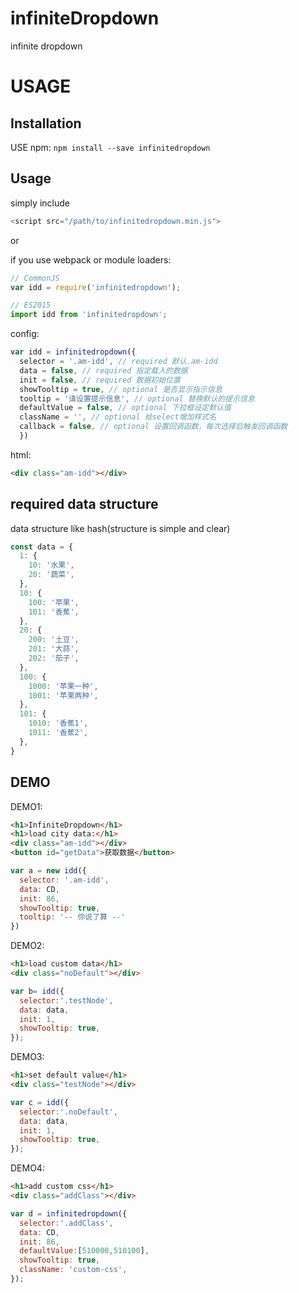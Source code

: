 # infiniteDropdown

infinite dropdown

# USAGE

## Installation

USE npm: `npm install --save infinitedropdown`

## Usage

simply include
```js
<script src="/path/to/infinitedropdown.min.js">
```
or

if you use webpack or module loaders:
```js
// CommonJS
var idd = require('infinitedropdown');

// ES2015
import idd from 'infinitedropdown';
```

config:
```js
var idd = infinitedropdown({
  selector = '.am-idd', // required 默认.am-idd
  data = false, // required 指定载入的数据
  init = false, // required 数据初始位置
  showTooltip = true, // optional 是否显示指示信息
  tooltip = '请设置提示信息', // optional 替换默认的提示信息
  defaultValue = false, // optional 下拉框设定默认值
  className = '', // optional 给select增加样式名
  callback = false, // optional 设置回调函数，每次选择后触发回调函数
  })
```
html:
```html
<div class="am-idd"></div>
```

## required data structure

data structure like hash(structure is simple and clear)

```js
const data = {
  1: {
    10: '水果',
    20: '蔬菜',
  },
  10: {
    100: '苹果',
    101: '香蕉',
  },
  20: {
    200: '土豆',
    201: '大蒜',
    202: '茄子',
  },
  100: {
    1000: '苹果一种',
    1001: '苹果两种',
  },
  101: {
    1010: '香蕉1',
    1011: '香蕉2',
  },
}
```

## DEMO

DEMO1:
`````html
<h1>InfiniteDropdown</h1>
<h1>load city data:</h1>
<div class="am-idd"></div>
<button id="getData">获取数据</button>
`````
```js
var a = new idd({
  selector: '.am-idd',
  data: CD,
  init: 86,
  showTooltip: true,
  tooltip: '-- 你说了算 --'
})
```
DEMO2:
`````html
<h1>load custom data</h1>
<div class="noDefault"></div>
`````
```js
var b= idd({
  selector:'.testNode',
  data: data,
  init: 1,
  showTooltip: true,
});
```
DEMO3:
`````html
<h1>set default value</h1>
<div class="testNode"></div>
`````
```js
var c = idd({
  selector:'.noDefault',
  data: data,
  init: 1,
  showTooltip: true,
});
```
DEMO4:
`````html
<h1>add custom css</h1>
<div class="addClass"></div>
`````
```js
var d = infinitedropdown({
  selector:'.addClass',
  data: CD,
  init: 86,
  defaultValue:[510000,510100],
  showTooltip: true,
  className: 'custom-css',
});
```
